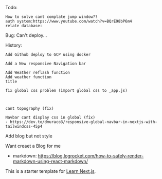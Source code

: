 Todo:

    How to solve cant complate jump window??
    auth system:https://www.youtube.com/watch?v=BQrE98bP6m4
    relate database:

Bug:
    Can't deploy...
    



History:

    Add Github deploy to GCP using docker

    Add a New responsive Navigation bar

    Add Weather reflash function
    Add weather function
    title

    fix global css problem (import global css to _app.js)
    
    

    cant topography (fix)
    
    Navbar cant display css in global (fix)
    - https://dev.to/dmuraco3/responsive-global-navbar-in-nextjs-with-tailwindcss-45p4


Add blog but not style

Want creaet a Blog for me

- markdown: https://blog.logrocket.com/how-to-safely-render-markdown-using-react-markdown/



This is a starter template for [Learn Next.js](https://nextjs.org/learn).
